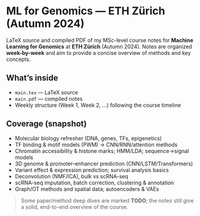 # ML for Genomics — ETH Zürich (Autumn 2024)

LaTeX source and compiled PDF of my MSc-level course notes for **Machine Learning for Genomics** at **ETH Zürich** (Autumn 2024). 
Notes are organized **week-by-week** and aim to provide a concise overview of methods and key concepts.

## What’s inside
- `main.tex` — LaTeX source
- `main.pdf` — compiled notes
- Weekly structure (Week 1, Week 2, …) following the course timeline

## Coverage (snapshot)
- Molecular biology refresher (DNA, genes, TFs, epigenetics)
- TF binding & motif models (PWM) → CNN/RNN/attention methods
- Chromatin accessibility & histone marks; HMM/LDA; sequence→signal models
- 3D genome & promoter–enhancer prediction (CNN/LSTM/Transformers)
- Variant effect & expression prediction; survival analysis basics
- Deconvolution (NMF/ICA), bulk vs scRNA-seq
- scRNA-seq imputation, batch correction, clustering & annotation
- Graph/OT methods and spatial data; autoencoders & VAEs

> Some paper/method deep dives are marked **TODO**; the notes still give a solid, end-to-end overview of the course.
